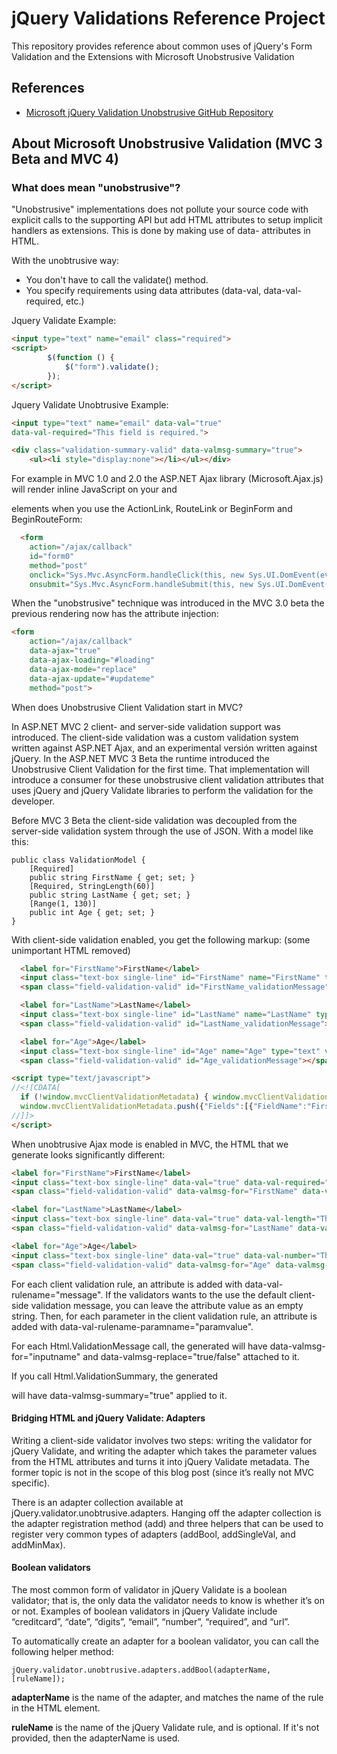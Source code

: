 # jQuery Validations Reference Project

This repository provides reference about common uses of jQuery's Form Validation and the Extensions with Microsoft Unobstrusive Validation

## References

- [Microsoft jQuery Validation Unobstrusive GitHub Repository](https://github.com/aspnet/jquery-validation-unobtrusive)

## About Microsoft Unobstrusive Validation (MVC 3 Beta and MVC 4)

### What does mean "unobstrusive"?

"Unobstrusive" implementations does not pollute your source code with explicit calls to the supporting API but add HTML attributes to setup implicit handlers as extensions. This is done by making use of data- attributes in HTML.

With the unobtrusive way:

- You don't have to call the validate() method.
- You specify requirements using data attributes (data-val, data-val-required, etc.)

Jquery Validate Example:

```Html
<input type="text" name="email" class="required">
<script>
        $(function () {
            $("form").validate();
        });
</script>
```

Jquery Validate Unobtrusive Example:

```Html
<input type="text" name="email" data-val="true"
data-val-required="This field is required.">

<div class="validation-summary-valid" data-valmsg-summary="true">
    <ul><li style="display:none"></li></ul></div>
```

For example in MVC 1.0 and 2.0 the ASP.NET Ajax library (Microsoft.Ajax.js) will render inline JavaScript on your <a> and <form> elements when you use the ActionLink, RouteLink or BeginForm and BeginRouteForm:

```Html
  <form
    action="/ajax/callback"
    id="form0"
    method="post"
    onclick="Sys.Mvc.AsyncForm.handleClick(this, new Sys.UI.DomEvent(event));"
    onsubmit="Sys.Mvc.AsyncForm.handleSubmit(this, new Sys.UI.DomEvent(event), { insertionMode: Sys.Mvc.InsertionMode.replace, loadingElementId: 'loading', updateTargetId: 'updateme' });">
```

When the "unobstrusive" technique was introduced in the MVC 3.0 beta the previous rendering now has the attribute injection:

```Html
<form
    action="/ajax/callback"
    data-ajax="true"
    data-ajax-loading="#loading"
    data-ajax-mode="replace"
    data-ajax-update="#updateme"
    method="post">
```

When does Unobstrusive Client Validation start in MVC?

In ASP.NET MVC 2 client- and server-side validation support was introduced. The client-side validation was a custom validation system written against ASP.NET Ajax, and an experimental versión written against jQuery. In the ASP.NET MVC 3 Beta the runtime introduced the Unobstrusive Client Validation for the first time. That implementation will introduce a consumer for these unobstrusive client validation attributes that uses jQuery and jQuery Validate libraries to perform the validation for the developer.

Before MVC 3 Beta the client-side validation was decoupled from the server-side validation system through the use of JSON. With a model like this:

```CSharp
public class ValidationModel {
    [Required]
    public string FirstName { get; set; }
    [Required, StringLength(60)]
    public string LastName { get; set; }
    [Range(1, 130)]
    public int Age { get; set; }
}
```

With client-side validation enabled, you get the following markup: (some unimportant HTML removed)

```Html
  <label for="FirstName">FirstName</label>
  <input class="text-box single-line" id="FirstName" name="FirstName" type="text" value="" />
  <span class="field-validation-valid" id="FirstName_validationMessage"></span>

  <label for="LastName">LastName</label>
  <input class="text-box single-line" id="LastName" name="LastName" type="text" value="" />
  <span class="field-validation-valid" id="LastName_validationMessage"></span>

  <label for="Age">Age</label>
  <input class="text-box single-line" id="Age" name="Age" type="text" value="" />
  <span class="field-validation-valid" id="Age_validationMessage"></span>

<script type="text/javascript">
//<![CDATA[
  if (!window.mvcClientValidationMetadata) { window.mvcClientValidationMetadata = []; }
  window.mvcClientValidationMetadata.push({"Fields":[{"FieldName":"FirstName","ReplaceValidationMessageContents":true,"ValidationMessageId":"FirstName_validationMessage","ValidationRules":[{"ErrorMessage":"The FirstName field is required.","ValidationParameters":{},"ValidationType":"required"}]},{"FieldName":"LastName","ReplaceValidationMessageContents":true,"ValidationMessageId":"LastName_validationMessage","ValidationRules":[{"ErrorMessage":"The LastName field is required.","ValidationParameters":{},"ValidationType":"required"},{"ErrorMessage":"The field LastName must be a string with a maximum length of 60.","ValidationParameters":{"max":60},"ValidationType":"length"}]},{"FieldName":"Age","ReplaceValidationMessageContents":true,"ValidationMessageId":"Age_validationMessage","ValidationRules":[{"ErrorMessage":"The field Age must be between 1 and 130.","ValidationParameters":{"min":1,"max":130},"ValidationType":"range"},{"ErrorMessage":"The Age field is required.","ValidationParameters":{},"ValidationType":"required"},{"ErrorMessage":"The field Age must be a number.","ValidationParameters":{},"ValidationType":"number"}]}],"FormId":"form0","ReplaceValidationSummary":true,"ValidationSummaryId":"validationSummary"});
//]]>
</script>
```

When unobtrusive Ajax mode is enabled in MVC, the HTML that we generate looks significantly different:

```Html
<label for="FirstName">FirstName</label>
<input class="text-box single-line" data-val="true" data-val-required="The FirstName field is required." id="FirstName" name="FirstName" type="text" value="" />
<span class="field-validation-valid" data-valmsg-for="FirstName" data-valmsg-replace="true"></span>

<label for="LastName">LastName</label>
<input class="text-box single-line" data-val="true" data-val-length="The field LastName must be a string with a maximum length of 60." data-val-length-max="60" data-val-required="The LastName field is required." id="LastName" name="LastName" type="text" value="" />
<span class="field-validation-valid" data-valmsg-for="LastName" data-valmsg-replace="true"></span>

<label for="Age">Age</label>
<input class="text-box single-line" data-val="true" data-val-number="The field Age must be a number." data-val-range="The field Age must be between 1 and 130." data-val-range-max="130" data-val-range-min="1" data-val-required="The Age field is required." id="Age" name="Age" type="text" value="" />
<span class="field-validation-valid" data-valmsg-for="Age" data-valmsg-replace="true"></span>
```

For each client validation rule, an attribute is added with data-val-rulename="message". If the validators wants to the use the default client-side validation message, you can leave the attribute value as an empty string. Then, for each parameter in the client validation rule, an attribute is added with data-val-rulename-paramname="paramvalue".

For each Html.ValidationMessage call, the generated <span> will have data-valmsg-for="inputname" and data-valmsg-replace="true/false" attached to it.

If you call Html.ValidationSummary, the generated <div> will have data-valmsg-summary="true" applied to it.

#### Bridging HTML and jQuery Validate: Adapters

Writing a client-side validator involves two steps: writing the validator for jQuery Validate, and writing the adapter which takes the parameter values from the HTML attributes and turns it into jQuery Validate metadata. The former topic is not in the scope of this blog post (since it’s really not MVC specific).

There is an adapter collection available at jQuery.validator.unobtrusive.adapters. Hanging off the adapter collection is the adapter registration method (add) and three helpers that can be used to register very common types of adapters (addBool, addSingleVal, and addMinMax).

#### Boolean validators

The most common form of validator in jQuery Validate is a boolean validator; that is, the only data the validator needs to know is whether it’s on or not. Examples of boolean validators in jQuery Validate include “creditcard”, “date”, “digits”, “email”, “number”, “required”, and “url”.

To automatically create an adapter for a boolean validator, you can call the following helper method:

```ECMAScript
jQuery.validator.unobtrusive.adapters.addBool(adapterName, [ruleName]);
```

**adapterName** is the name of the adapter, and matches the name of the rule in the HTML element.

**ruleName** is the name of the jQuery Validate rule, and is optional. If it's not provided, then the adapterName is used.
